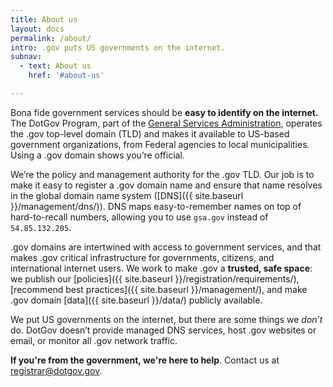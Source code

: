 ```yaml
---
title: About us
layout: docs
permalink: /about/
intro: .gov puts US governments on the internet.
subnav:
  - text: About us
    href: '#about-us'

---
```

Bona fide government services should be **easy to identify on the internet.** The DotGov Program, part of the [General Services Administration](https://www.gsa.gov/), operates the .gov top-level domain (TLD) and makes it available to US-based government organizations, from Federal agencies to local municipalities. Using a .gov domain shows you’re official.

We’re the policy and management authority for the .gov TLD. Our job is to make it easy to register a .gov domain name and ensure that name resolves in the global domain name system ([DNS]({{ site.baseurl }}/management/dns/)). DNS maps easy-to-remember names on top of hard-to-recall numbers, allowing you to use `gsa.gov` instead of `54.85.132.205`.

.gov domains are intertwined with access to government services, and that makes .gov critical infrastructure for governments, citizens, and international internet users. We work to make .gov a **trusted, safe space**: we publish our [policies]({{ site.baseurl }}/registration/requirements/), [recommend best practices]({{ site.baseurl }}/management/), and make .gov domain [data]({{ site.baseurl }}/data/) publicly available.

We put US governments on the internet, but there are some things we *don’t* do. DotGov doesn’t provide managed DNS services, host .gov websites or email, or monitor all .gov network traffic.

**If you're from the government, we're here to help**. Contact us at <registrar@dotgov.gov>.
